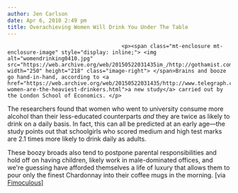 ```yaml
---
author: Jen Carlson
date: Apr 6, 2010 2:49 pm
title: Overachieving Women Will Drink You Under The Table
---
```


	
										<p><span class="mt-enclosure mt-enclosure-image" style="display: inline;"> <img alt="womendrinking0410.jpg" src="https://web.archive.org/web/20150522031435im_/http://gothamist.com/attachments/arts_jen/womendrinking0410.jpg" width="250" height="218" class="image-right"> </span>Brains and booze go hand-in-hand, according to <a href="https://web.archive.org/web/20150522031435/http://www.telegraph.co.uk/health/women_shealth/7549959/Cleverest-women-are-the-heaviest-drinkers.html">a new study</a> carried out by the London School of Economics. </p>

<p>The researchers found that women who went to university consume more alcohol than their less-educated counterparts <em>and</em> they are twice as likely to drink on a daily basis. In fact, this can all be predicted at an early age&#x2014;the study points out that schoolgirls who scored medium and high test marks are 2.1 times more likely to drink daily as adults. </p>

<p>These boozy broads also tend to postpone parental responsibilities and hold off on having children, likely work in male-dominated offices, and we&apos;re guessing have afforded themselves a life of luxury that allows them to pour only the finest Chardonnay into their coffee mugs in the morning. [via <a href="https://web.archive.org/web/20150522031435/http://www.fimoculous.com/archive/post-6915.cfm">Fimoculous</a>]</p>					
										
									
				